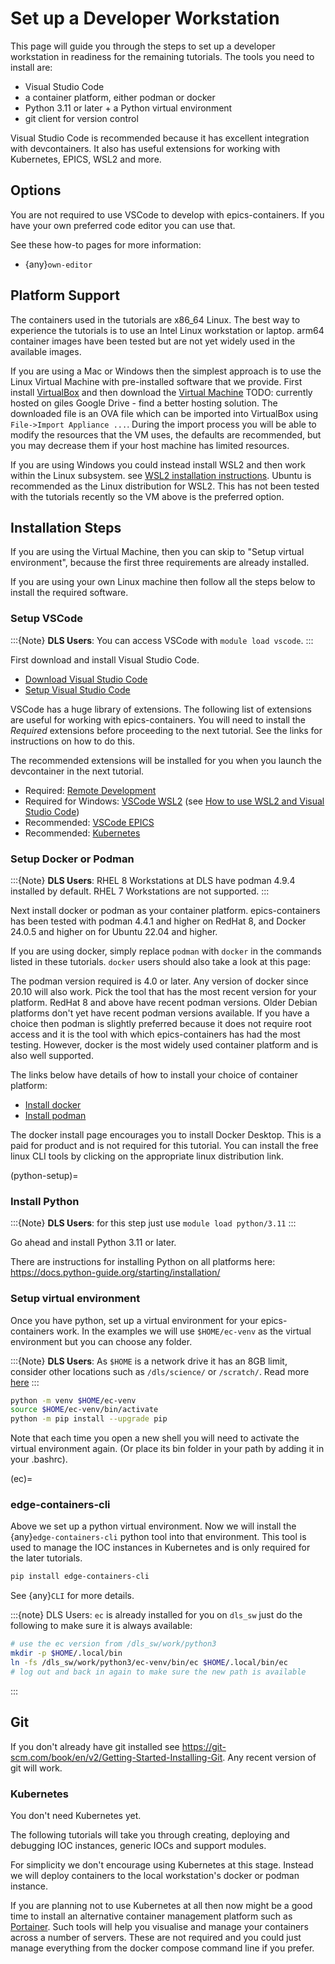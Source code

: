 # Set up a Developer Workstation

This page will guide you through the steps to set up a developer workstation
in readiness for the remaining tutorials.
The tools you need to install are:

- Visual Studio Code
- a container platform, either podman or docker
- Python 3.11 or later + a Python virtual environment
- git client for version control

Visual Studio Code is recommended because it has excellent integration with
devcontainers. It also has useful extensions for working with Kubernetes,
EPICS, WSL2 and more.

## Options

You are not required to use VSCode to develop with epics-containers.
If you have your own preferred code editor you can use that.

See these how-to pages for more information:

- {any}`own-editor`

## Platform Support

The containers used in the tutorials are x86_64 Linux. The best way to experience the tutorials is to use an Intel Linux workstation or laptop. arm64 container images have been tested but are not yet widely used in the available images.

If you are using a Mac or Windows then the simplest approach is to use the Linux Virtual Machine with pre-installed software that we provide. First install [VirtualBox](https://www.virtualbox.org/wiki/Downloads) and then download the [Virtual Machine](https://drive.google.com/file/d/1ejJjiVDcODkiJsTShkCclQyod02f4Tex/view?usp=drive_link) TODO: currently hosted on giles Google Drive - find a better hosting solution. The downloaded file is an OVA file which can be imported into VirtualBox using ``File->Import Appliance ...``. During the import process you will be able to modify the resources that the VM uses, the defaults are recommended, but you may decrease them if your host machine has limited resources.

If you are using Windows you could instead install WSL2 and then work within the Linux subsystem. see [WSL2 installation instructions]. Ubuntu is recommended as the Linux distribution for WSL2. This has not been tested with the tutorials recently so the VM above is the preferred option.

## Installation Steps

If you are using the Virtual Machine, then you can skip to "Setup virtual environment", because the first three requirements are already installed.

If you are using your own Linux machine then follow all the steps below to install the required software.

### Setup VSCode

:::{Note}
**DLS Users**: You can access VSCode with `module load vscode`.
:::

First download and install Visual Studio Code.

- [Download Visual Studio Code]
- [Setup Visual Studio Code]

VSCode has a huge library of extensions. The following list of extensions are
useful for working with epics-containers. You will need to install the *Required*
extensions before proceeding to the next tutorial. See the links for instructions
on how to do this.

The recommended extensions will be installed for you when you launch the
devcontainer in the next tutorial.

- Required: [Remote Development]
- Required for Windows: [VSCode WSL2] (see [How to use WSL2 and Visual Studio Code])
- Recommended: [VSCode EPICS]
- Recommended: [Kubernetes]

### Setup Docker or Podman

:::{Note}
**DLS Users**: RHEL 8 Workstations at DLS have podman 4.9.4 installed by default.
RHEL 7 Workstations are not supported.
:::

Next install docker or podman as your container platform. epics-containers
has been tested with podman 4.4.1 and higher on RedHat 8, and Docker 24.0.5 and higher on for Ubuntu 22.04 and higher.

If you are using docker, simply replace `podman` with `docker` in the commands listed in these tutorials. `docker` users should also take a look at this page: [](../reference/docker.md)

The podman version required is 4.0 or later. Any version of docker since 20.10 will also work. Pick the tool that has the most recent version for your platform. RedHat 8 and above have recent podman versions. Older Debian platforms don't yet
have recent podman versions available. If you have a choice then podman is slightly preferred because it does not require root access and it is the tool with which epics-containers has had the most testing. However, docker is the most widely used container platform and is also well supported.

The links below have details of how to install your choice of container platform:

- [Install docker]
- [Install podman]

The docker install page encourages you to install Docker Desktop. This is a paid for product and is not required for this tutorial. You can install the free linux CLI tools by clicking on the appropriate linux distribution link.

(python-setup)=

### Install Python

:::{Note}
**DLS Users**: for this step just use `module load python/3.11`
:::

Go ahead and install Python 3.11 or later.

There are instructions for installing Python on all platforms here:
<https://docs.python-guide.org/starting/installation/>

### Setup virtual environment


Once you have python, set up a virtual environment for your epics-containers
work. In the examples we will use `$HOME/ec-venv` as the virtual environment
but you can choose any folder.

:::{Note}
**DLS Users**: As `$HOME` is a network drive it has an 8GB limit, consider other locations such as `/dls/science/` or `/scratch/`. Read more [here](https://dev-portal.diamond.ac.uk/guide/developer-environment/how-tos/disk-quota-troubleshooting/)
:::

```bash
python -m venv $HOME/ec-venv
source $HOME/ec-venv/bin/activate
python -m pip install --upgrade pip
```

Note that each time you open a new shell you will need to activate the virtual environment again. (Or place its bin folder in your path by adding it in your .bashrc).

(ec)=

### edge-containers-cli

Above we set up a python virtual environment. Now we will install the {any}`edge-containers-cli` python tool into that environment. This tool is used to manage the IOC instances in Kubernetes and is only required for the later tutorials.

```bash
pip install edge-containers-cli
```

See {any}`CLI` for more details.

:::{note}
DLS Users: `ec` is already installed for you on `dls_sw` just do the following to make sure it is always available:

```bash
# use the ec version from /dls_sw/work/python3
mkdir -p $HOME/.local/bin
ln -fs /dls_sw/work/python3/ec-venv/bin/ec $HOME/.local/bin/ec
# log out and back in again to make sure the new path is available
```
:::

## Git

If you don't already have git installed see
<https://git-scm.com/book/en/v2/Getting-Started-Installing-Git>. Any recent
version of git will work.

### Kubernetes

You don't need Kubernetes yet.

The following tutorials will take you through creating, deploying and
debugging IOC instances, generic IOCs and support modules.

For simplicity we don't encourage using Kubernetes at this stage. Instead we will deploy containers to the local workstation's docker or podman instance.

If you are planning not to use Kubernetes at all then now might be a good time to install an alternative container management platform such as [Portainer](https://www.portainer.io/). Such tools will help you visualise and manage your containers across a number of servers. These are not required and you could just manage everything from the docker compose command line if you prefer.

[download visual studio code]: https://code.visualstudio.com/download
[how to use wsl2 and visual studio code]: https://code.visualstudio.com/blogs/2019/09/03/wsl2
[install docker]: https://docs.docker.com/engine/install/
[install podman]: https://podman.io/getting-started/installation
[kubernetes]: https://marketplace.visualstudio.com/items?itemName=ms-kubernetes-tools.vscode-kubernetes-tools
[remote development]: https://marketplace.visualstudio.com/items?itemName=ms-vscode-remote.vscode-remote-extensionpack
[setup visual studio code]: https://code.visualstudio.com/learn/get-started/basics
[vscode epics]: https://marketplace.visualstudio.com/items?itemName=nsd.vscode-epics
[vscode wsl2]: https://marketplace.visualstudio.com/items?itemName=ms-vscode-remote.remote-wsl
[wsl2 installation instructions]: https://docs.microsoft.com/en-us/windows/wsl/install-win10
